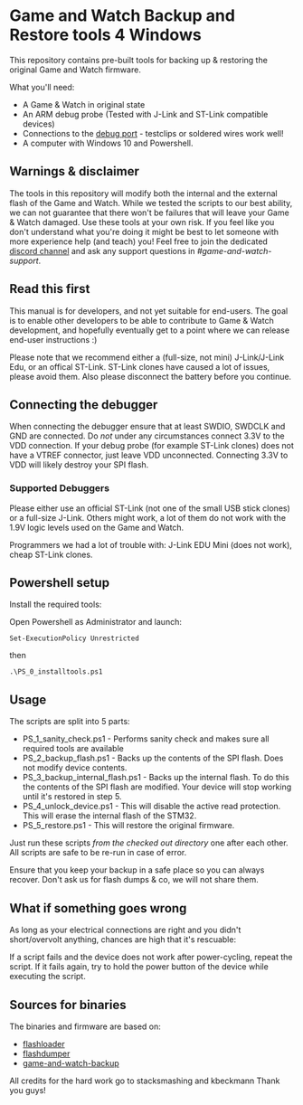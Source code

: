 # Game and Watch Backup and Restore tools 4 Windows

This repository contains pre-built tools for backing up & restoring the original Game and Watch firmware.

What you'll need:
- A Game & Watch in original state
- An ARM debug probe (Tested with J-Link and ST-Link compatible devices)
- Connections to the [debug port](https://twitter.com/ghidraninja/status/1326860677353512960) - testclips or soldered wires work well!
- A computer with Windows 10 and Powershell.


## Warnings & disclaimer

The tools in this repository will modify both the internal and the external flash of the Game and Watch.
While we tested the scripts to our best ability, we can not guarantee that there won't be failures that will leave your
Game & Watch damaged. Use these tools at your own risk. If you feel like you don't understand what you're doing it might be best to let someone with more experience help (and teach) you!
Feel free to join the dedicated [discord channel](https://discord.gg/rE2nHVAKvn) and ask any support questions in *#game-and-watch-support*.

## Read this first

This manual is for developers, and not yet suitable for end-users. The goal is to enable other developers to be able to contribute to Game & Watch development, and hopefully eventually get to a point where we can release end-user instructions :)

Please note that we recommend either a (full-size, not mini) J-Link/J-Link Edu, or an offical ST-Link. ST-Link clones have caused a lot of issues, please avoid them. Also please disconnect the battery before you continue.

## Connecting the debugger

When connecting the debugger ensure that at least SWDIO, SWDCLK and GND are connected. Do *not* under any circumstances connect 3.3V to the VDD connection. If your debug probe (for example ST-Link clones) does not have a VTREF connector, just leave VDD unconnected. Connecting 3.3V to VDD will likely destroy your SPI flash.

### Supported Debuggers

Please either use an official ST-Link (not one of the small USB stick clones) or a full-size J-Link. Others might work, a lot of them do not work with the 1.9V logic levels used on the Game and Watch.

Programmers we had a lot of trouble with: J-Link EDU Mini (does not work), cheap ST-Link clones.

## Powershell setup

Install the required tools:

Open Powershell as Administrator and launch:
```
Set-ExecutionPolicy Unrestricted
```
then
```
.\PS_0_installtools.ps1
```

## Usage

The scripts are split into 5 parts:

- PS_1_sanity_check.ps1 - Performs sanity check and makes sure all required tools are available
- PS_2_backup_flash.ps1 - Backs up the contents of the SPI flash. Does not modify device contents.
- PS_3_backup_internal_flash.ps1 - Backs up the internal flash. To do this the contents of the SPI flash are modified. Your device will stop working until it's restored in step 5.
- PS_4_unlock_device.ps1 - This will disable the active read protection. This will erase the internal flash of the STM32.
- PS_5_restore.ps1 - This will restore the original firmware.

Just run these scripts *from the checked out directory* one after each other. All scripts are safe to be re-run in case of error.

Ensure that you keep your backup in a safe place so you can always recover. Don't ask us for flash dumps & co, we will not share them.

## What if something goes wrong

As long as your electrical connections are right and you didn't short/overvolt anything, chances are high that it's rescuable:

If a script fails and the device does not work after power-cycling, repeat the script. If it fails again, try to hold the power button of the device while executing the script.



## Sources for binaries

The binaries and firmware are based on:

- [flashloader](https://github.com/ghidraninja/game-and-watch-flashloader)
- [flashdumper](https://github.com/ghidraninja/game-and-watch-flashdumper)
- [game-and-watch-backup](https://github.com/ghidraninja/game-and-watch-backup)

All credits for the hard work go to stacksmashing and kbeckmann
Thank you guys!
